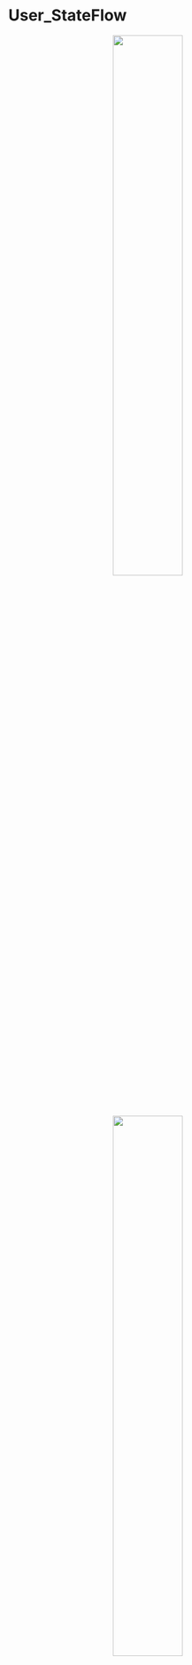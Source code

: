 # User_StateFlow
<div align="center">
<img src = "https://user-images.githubusercontent.com/48902047/150795789-9d93eb2a-96f8-41dc-a42a-9c5529598a25.jpg" width="50%" height="50%">
</div>
<div align="center">
<img src = "https://user-images.githubusercontent.com/48902047/150795962-6bdae3a3-d3a3-4e48-a2d5-f75845aa090e.jpg" width="50%" height="50%">
</div>
<div align="center">
<img src = "https://user-images.githubusercontent.com/48902047/150795980-77f9e355-3ca9-4bf8-b1ea-b26c0df3603c.jpg" width="50%" height="50%">
</div>
